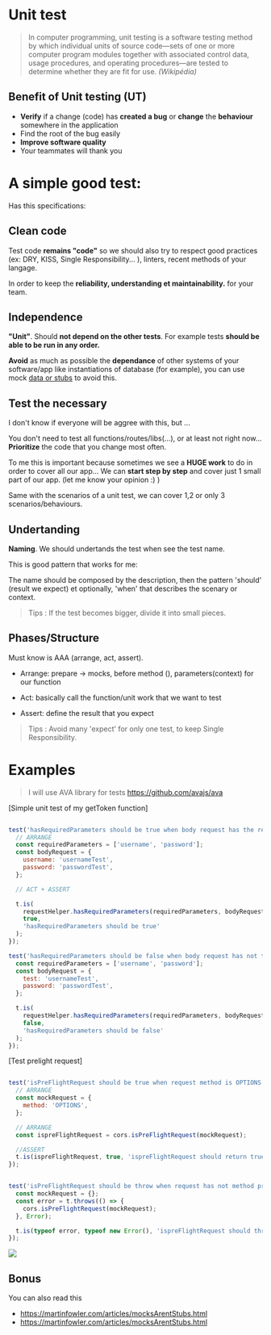 Unit test
==

> In computer programming, unit testing is a software testing method by which individual units of source code—sets of one or more computer program modules together with associated control data, usage procedures, and operating procedures—are tested to determine whether they are fit for use. *(Wikipédia)*


## Benefit of Unit testing (UT)

- **Verify** if a change (code) has **created a bug** or **change** the **behaviour** somewhere in the application
- Find the root of the bug easily
- **Improve software quality**
- Your teammates will thank you


# A simple good test:

Has this specifications:

## Clean code

Test code **remains "code"** so we should also try to respect good practices (ex: DRY, KISS, Single Responsibility... ), linters, recent methods of your langage.


In order to keep the  **reliability, understanding et maintainability.** for your team.

## Independence
**"Unit"**. Should **not depend on the other tests**. For example tests **should be able to be run in any order.**

 **Avoid** as much as possible the **dependance** of other systems of your software/app like instantiations of database (for example), you can use mock [data or stubs](https://martinfowler.com/articles/mocksArentStubs.html) to avoid this.


## Test the necessary

I don't know if everyone will be aggree with this, but ...

You don't need to test all functions/routes/libs(...), or at least not right now... **Prioritize** the code that you change most often.

To me this is important because sometimes we see a **HUGE work** to do in order to cover all our app... We can **start step by step** and cover just 1 small part of our app. (let me know your opinion :) )

Same with the scenarios of a unit test, we can cover 1,2 or only 3 scenarios/behaviours.

## Undertanding

**Naming**. We should undertands the test when see the test name.

This is good pattern that works for me:

The name should be composed by the description, then the pattern 'should' (result we expect) et optionally, 'when' that describes the scenary or context.

> Tips : If the test becomes bigger, divide it into small pieces.

## Phases/Structure


Must know is AAA (arrange, act, assert).

- Arrange: prepare -> mocks, before method (), parameters(context) for our function

- Act: basically call the function/unit work that we want to test

- Assert: define the result that you expect

> Tips : Avoid many 'expect' for only one test, to keep Single Responsibility.

# Examples

> I will use AVA library for tests
> https://github.com/avajs/ava


[Simple unit test of my getToken function]


```javascript

test('hasRequiredParameters should be true when body request has the required parameters', (t) => {
  // ARRANGE
  const requiredParameters = ['username', 'password'];
  const bodyRequest = {
    username: 'usernameTest',
    password: 'passwordTest',
  };

  // ACT + ASSERT

  t.is(
    requestHelper.hasRequiredParameters(requiredParameters, bodyRequest),
    true,
    'hasRequiredParameters should be true'
  );
});

test('hasRequiredParameters should be false when body request has not the required parameters', (t) => {
  const requiredParameters = ['username', 'password'];
  const bodyRequest = {
    test: 'usernameTest',
    password: 'passwordTest',
  };

  t.is(
    requestHelper.hasRequiredParameters(requiredParameters, bodyRequest),
    false,
    'hasRequiredParameters should be false'
  );
});

```

[Test prelight request]

```javascript

test('isPreFlightRequest should be true when request method is OPTIONS', (t) => {
  // ARRANGE
  const mockRequest = {
    method: 'OPTIONS',
  };

  // ARRANGE
  const ispreFlightRequest = cors.isPreFlightRequest(mockRequest);

  //ASSERT
  t.is(ispreFlightRequest, true, 'ispreFlightRequest should return true');
});


test('isPreFlightRequest should be throw when request has not method property', (t) => {
  const mockRequest = {};
  const error = t.throws(() => {
    cors.isPreFlightRequest(mockRequest);
  }, Error);

  t.is(typeof error, typeof new Error(), 'ispreFlightRequest should throw error');
});
```

![](https://i.imgur.com/JGRO8LK.png)


## Bonus

You can also read this 
- https://martinfowler.com/articles/mocksArentStubs.html
- https://martinfowler.com/articles/mocksArentStubs.html


